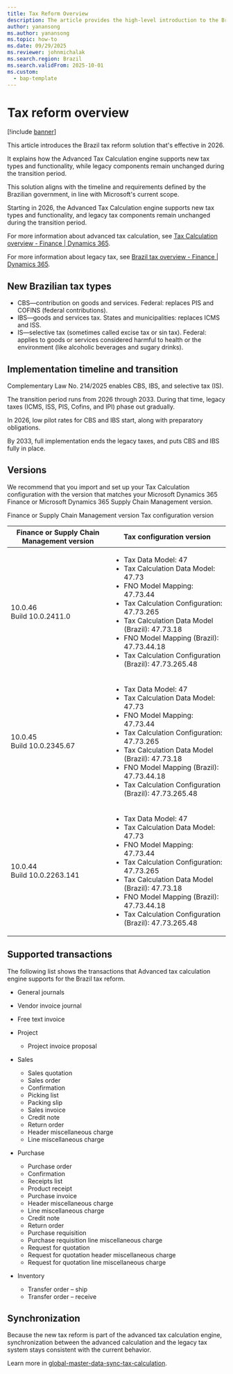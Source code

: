 ```yaml
---
title: Tax Reform Overview
description: The article provides the high-level introduction to the Brazil tax reform since 2026
author: yanansong
ms.author: yanansong
ms.topic: how-to
ms.date: 09/29/2025
ms.reviewer: johnmichalak
ms.search.region: Brazil
ms.search.validFrom: 2025-10-01
ms.custom: 
  - bap-template
---
```


# Tax reform overview

[!include [banner](../../includes/banner.md)]

This article introduces the Brazil tax reform solution that's effective in 2026.

It explains how the Advanced Tax Calculation engine supports new tax types and functionality, while legacy components remain unchanged during the transition period.

This solution aligns with the timeline and requirements defined by the Brazilian government, in line with Microsoft's current scope.

Starting in 2026, the Advanced Tax Calculation engine supports new tax types and functionality, and legacy tax components remain unchanged during the transition period.

For more information about advanced tax calculation, see [Tax Calculation overview - Finance | Dynamics 365](/dynamics365/finance/localizations/global/global-tax-calcuation-service-overview?context=%2Fdynamics365%2Fcontext%2Ffinance).

For more information about legacy tax, see [Brazil tax overview - Finance | Dynamics 365](/dynamics365/finance/localizations/brazil/latam-bra-calculate-taxes).


## New Brazilian tax types
- CBS—contribution on goods and services. Federal: replaces PIS and COFINS (federal contributions).
- IBS—goods and services tax. States and municipalities: replaces ICMS and ISS.
- IS—selective tax (sometimes called excise tax or sin tax). Federal: applies to goods or services considered harmful to health or the environment (like alcoholic beverages and sugary drinks).

## Implementation timeline and transition

Complementary Law No. 214/2025 enables CBS, IBS, and selective tax (IS). 

The transition period runs from 2026 through 2033. During that time, legacy taxes (ICMS, ISS, PIS, Cofins, and IPI) phase out gradually. 

In 2026, low pilot rates for CBS and IBS start, along with preparatory obligations. 

By 2033, full implementation ends the legacy taxes, and puts CBS and IBS fully in place.

## Versions
We recommend that you import and set up your Tax Calculation configuration with the version that matches your Microsoft Dynamics 365 Finance or Microsoft Dynamics 365 Supply Chain Management version.

Finance or Supply Chain Management version	Tax configuration version


| Finance or Supply Chain Management version | Tax configuration version |
| --------------- | ------------------------------------------ |
| 10.0.46 <br> Build 10.0.2411.0 | <ul><li>Tax Data Model: 47 </li><li>Tax Calculation Data Model: 47.73 <br><li>FNO Model Mapping: 47.73.44 <br><li>Tax Calculation Configuration: 47.73.265<br><li>Tax Calculation Data Model (Brazil): 47.73.18<br><li>FNO Model Mapping (Brazil): 47.73.44.18<br><li>Tax Calculation Configuration (Brazil): 47.73.265.48|
| 10.0.45 <br> Build 10.0.2345.67| <ul><li>Tax Data Model: 47 </li><li>Tax Calculation Data Model: 47.73 <br><li>FNO Model Mapping: 47.73.44 <br><li>Tax Calculation Configuration: 47.73.265<br><li>Tax Calculation Data Model (Brazil): 47.73.18<br><li>FNO Model Mapping (Brazil): 47.73.44.18<br><li>Tax Calculation Configuration (Brazil): 47.73.265.48|
| 10.0.44 <br> Build 10.0.2263.141|<ul><li>Tax Data Model: 47 </li><li>Tax Calculation Data Model: 47.73 <br><li>FNO Model Mapping: 47.73.44 <br><li>Tax Calculation Configuration: 47.73.265<br><li>Tax Calculation Data Model (Brazil): 47.73.18<br><li>FNO Model Mapping (Brazil): 47.73.44.18<br><li>Tax Calculation Configuration (Brazil): 47.73.265.48|


## Supported transactions
The following list shows the transactions that Advanced tax calculation engine supports for the Brazil tax reform.

* General journals
* Vendor invoice journal
* Free text invoice
* Project
  * Project invoice proposal
   
* Sales
  * Sales quotation
  * Sales order
  * Confirmation
  * Picking list
  * Packing slip
  * Sales invoice
  * Credit note
  * Return order
  * Header miscellaneous charge
  * Line miscellaneous charge
* Purchase
  * Purchase order
  * Confirmation
  * Receipts list
  * Product receipt
  * Purchase invoice
  * Header miscellaneous charge
  * Line miscellaneous charge
  * Credit note
  * Return order
  * Purchase requisition
  * Purchase requisition line miscellaneous charge
  * Request for quotation
  * Request for quotation header miscellaneous charge
  * Request for quotation line miscellaneous charge
* Inventory
  * Transfer order – ship
  * Transfer order – receive

## Synchronization

Because the new tax reform is part of the advanced tax calculation engine, synchronization between the advanced calculation and the legacy tax system stays consistent with the current behavior.

Learn more in [global-master-data-sync-tax-calculation](../global/global-master-data-sync-tax-calculation-service-finance.md).


